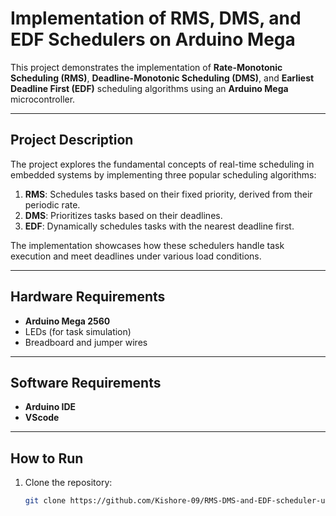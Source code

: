# Implementation of RMS, DMS, and EDF Schedulers on Arduino Mega

This project demonstrates the implementation of **Rate-Monotonic Scheduling (RMS)**, **Deadline-Monotonic Scheduling (DMS)**, and **Earliest Deadline First (EDF)** scheduling algorithms using an **Arduino Mega** microcontroller.

---

## Project Description
The project explores the fundamental concepts of real-time scheduling in embedded systems by implementing three popular scheduling algorithms:
1. **RMS**: Schedules tasks based on their fixed priority, derived from their periodic rate.
2. **DMS**: Prioritizes tasks based on their deadlines.
3. **EDF**: Dynamically schedules tasks with the nearest deadline first.

The implementation showcases how these schedulers handle task execution and meet deadlines under various load conditions.

---

## Hardware Requirements
- **Arduino Mega 2560**
- LEDs (for task simulation)
- Breadboard and jumper wires

---

## Software Requirements
- **Arduino IDE**
- **VScode**

---

## How to Run
1. Clone the repository:
   ```bash
   git clone https://github.com/Kishore-09/RMS-DMS-and-EDF-scheduler-using-Arduinio-Mega
